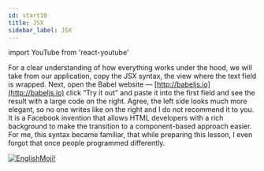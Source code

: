 ```yaml
---
id: start10
title: JSX
sidebar_label: JSX
---
```


import YouTube from 'react-youtube'


For a clear understanding of how everything works under the hood, we will take from our application, copy the JSX syntax, the view where the text field is wrapped. Next, open the Babel website — [http://babeljs.io](http://babeljs.io) click “Try it out” and paste it into the first field and see the result with a large code on the right. Agree, the left side looks much more elegant, so no one writes like on the right and I do not recommend it to you. It is a Facebook invention that allows HTML developers with a rich background to make the transition to a component-based approach easier. For me, this syntax became familiar, that while preparing this lesson, I even forgot that once people programmed differently.

<YouTube videoId='fg_YpbzRHmQ' />

[![EnglishMoji!](/img/logo/englishmoji.png)](https://link-to.app/xvh7Ush9kl)
